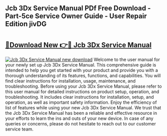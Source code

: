 ## Jcb 3Dx Service Manual PDf Free Download - Part-5ce Service Owner Guide - User Repair Edition jivDG

# <h2><a href="http://bc3975.oget.top/?id=Jcb+3Dx+Service+Manual">🔗Download New 👉🔴 Jcb 3Dx Service Manual</a></h2>

[![Jcb 3Dx Service Manual new download](https://i.imgur.com/5g1atiW.png)](http://bc3975.oget.top/?id=Jcb+3Dx+Service+Manual)
Welcome to the user manual for your newly set up Jcb 3Dx Service Manual. This comprehensive guide is intended to help you get started with your product and provide you with a thorough understanding of its features, functions, and capabilities. You will find clear instructions for installation, usage, maintenance, and troubleshooting. Before using your Jcb 3Dx Service Manual, please refer to this user manual for detailed instructions on product setup, operation, and troubleshooting. It includes clear instructions for installation, setup, and operation, as well as important safety information. Enjoy the efficiency of list of features while using your new Jcb 3Dx Service Manual. We trust that the Jcb 3Dx Service Manual has been a reliable and effective resource in your efforts to learn the ins and outs of your new device. In case of any queries or concerns, please do not hesitate to reach out to our customer service team.
